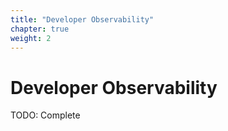 ```yaml
---
title: "Developer Observability"
chapter: true
weight: 2
---
```


# Developer Observability
TODO: Complete